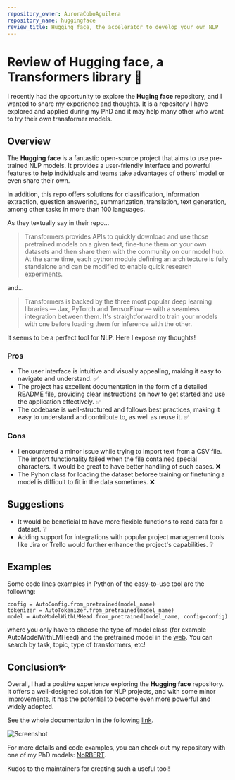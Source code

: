 ```yaml
---
repository_owner: AuroraCoboAguilera
repository_name: huggingface
review_title: Hugging face, the accelerator to develop your own NLP
---
```


# Review of Hugging face, a Transformers library 🤗

I recently had the opportunity to explore the **Huging face** repository, and I wanted to share my experience and thoughts. It is a repository I have explored and applied during my PhD and it may help many other who want to try their own transformer models.

## Overview

The **Hugging face** is a fantastic open-source project that aims to use pre-trained NLP models. It provides a user-friendly interface and powerful features to help individuals and teams take advantages of others' model or even share their own.

In addition, this repo offers solutions for classification, information extraction, question answering, summarization, translation, text generation, among other tasks in more than 100 languages.

As they textually say in their repo...

> Transformers provides APIs to quickly download and use those pretrained models on a given text, fine-tune them on your own datasets and then share them with the community on our model hub. At the same time, each python module defining an architecture is fully standalone and can be modified to enable quick research experiments.

and...

> Transformers is backed by the three most popular deep learning libraries — Jax, PyTorch and TensorFlow — with a seamless integration between them. It's straightforward to train your models with one before loading them for inference with the other.

It seems to be a perfect tool for NLP. Here I expose my thoughts!

### Pros

- The user interface is intuitive and visually appealing, making it easy to navigate and understand. ✅
- The project has excellent documentation in the form of a detailed README file, providing clear instructions on how to get started and use the application effectively. ✅
- The codebase is well-structured and follows best practices, making it easy to understand and contribute to, as well as reuse it. ✅

### Cons

- I encountered a minor issue while trying to import text from a CSV file. The import functionality failed when the file contained special characters. It would be great to have better handling of such cases. ❌
- The Pyhon class for loading the dataset beforee training or finetuning a model is difficult to fit in the data sometimes. ❌

## Suggestions

- It would be beneficial to have more flexible functions to read data for a dataset. ❔
- Adding support for integrations with popular project management tools like Jira or Trello would further enhance the project's capabilities. ❔


## Examples
Some code lines examples in Python of the easy-to-use tool are the following:

```
config = AutoConfig.from_pretrained(model_name)
tokenizer = AutoTokenizer.from_pretrained(model_name)
model = AutoModelWithLMHead.from_pretrained(model_name, config=config)
```

where you only have to choose the type of model class (for example AutoModelWithLMHead) and the pretrained model in the [web](https://huggingface.co/models). You can search by task, topic, type of transformers, etc!

## Conclusion✨

Overall, I had a positive experience exploring the **Hugging face** repository. It offers a well-designed solution for NLP projects, and with some minor improvements, it has the potential to become even more powerful and widely adopted.

See the whole documentation in the following [link](https://huggingface.co/docs/transformers/index).

![Screenshot](screenshots/Screenshot.png)

For more details and code examples, you can check out my repository with one of my PhD models: [NoRBERT](https://github.com/AuroraCoboAguilera/NoRBERT).

Kudos to the maintainers for creating such a useful tool!
